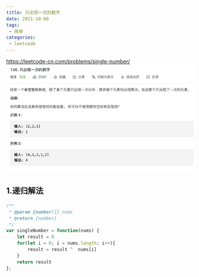 ```yaml
---
title: 只出现一次的数字
date: 2021-10-08
tags:
 - 简单
categories:
 - leetcode
---
```


<https://leetcode-cn.com/problems/single-number/>
![只出现一次的数字](./img/136.jpg)

## 1.递归解法

```js
/**
 * @param {number[]} nums
 * @return {number}
 */
var singleNumber = function(nums) {
    let result = 0
    for(let i = 0; i < nums.length; i++){
        result = result ^  nums[i]
    }
    return result
};
```